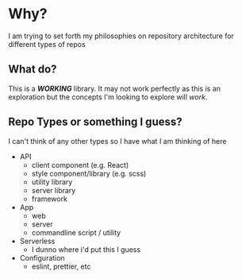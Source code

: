 # Why?
I am trying to set forth my philosophies on repository architecture for different types of repos

## What do?
This is a ***WORKING*** library. It may not work perfectly as this is an exploration but the concepts I'm looking to explore will *work*.

## Repo Types or something I guess?
I can't think of any other types so I have what I am thinking of here

- API
  - client component (e.g. React)
  - style component/library (e.g. scss)
  - utility library
  - server library
  - framework
- App
  - web
  - server
  - commandline script / utility
- Serverless
  - I dunno where i'd put this I guess
- Configuration
  - eslint, prettier, etc
